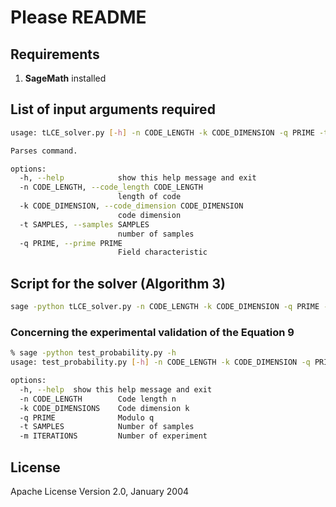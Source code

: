 # Please README


## Requirements

1. **SageMath** installed

## List of input arguments required

```bash
usage: tLCE_solver.py [-h] -n CODE_LENGTH -k CODE_DIMENSION -q PRIME -t SAMPLES

Parses command.

options:
  -h, --help            show this help message and exit
  -n CODE_LENGTH, --code_length CODE_LENGTH
                        length of code
  -k CODE_DIMENSION, --code_dimension CODE_DIMENSION
                        code dimension
  -t SAMPLES, --samples SAMPLES
                        number of samples
  -q PRIME, --prime PRIME
                        Field characteristic
```

## Script for the solver (Algorithm 3)

```bash
sage -python tLCE_solver.py -n CODE_LENGTH -k CODE_DIMENSION -q PRIME -t SAMPLES
```

### Concerning the experimental validation of the Equation 9

```bash
% sage -python test_probability.py -h
usage: test_probability.py [-h] -n CODE_LENGTH -k CODE_DIMENSION -q PRIME -t SAMPLES -m ITERATIONS

options:
  -h, --help  show this help message and exit
  -n CODE_LENGTH        Code length n
  -k CODE_DIMENSIONS    Code dimension k
  -q PRIME              Modulo q
  -t SAMPLES            Number of samples
  -m ITERATIONS         Number of experiment
```


## License

Apache License Version 2.0, January 2004
